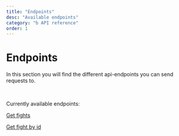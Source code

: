 ```yaml
---
title: "Endpoints"
desc: "Available endpoints"
category: "b API reference"
order: 1
---
```


# Endpoints

In this section you will find the different api-endpoints you can send requests to.

<br />

Currently available endpoints:

<a href="fights">Get fights</a>

<a href="fight">Get fight by id</a>
